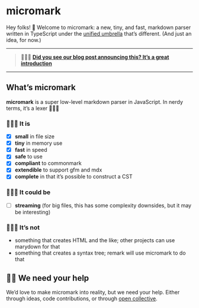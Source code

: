 # micromark

Hey folks! 👋
Welcome to micromark: a new, tiny, and fast, markdown parser written in
TypeScript under the [unified umbrella][unified] that’s different.
(And just an idea, for now.)

---

> 💁🏽‍♀️ [**Did you see our blog post announcing this? It’s a great introduction**][medium]

---

## What’s micromark

**micromark** is a super low-level markdown parser in JavaScript. In nerdy terms, it’s a lexer 👩🏽‍🏫

### 💁🏽‍♀️ It is

*   [x] **small** in file size
*   [x] **tiny** in memory use
*   [x] **fast** in speed
*   [x] **safe** to use
*   [x] **compliant** to commonmark
*   [x] **extendible** to support gfm and mdx
*   [x] **complete** in that it’s possible to construct a CST

### 🤷🏽‍♀️ It could be

*   [ ] **streaming** (for big files, this has some complexity downsides, but it may be interesting)

### 🙅🏽‍♀️ It’s not

*   something that creates HTML and the like; other projects can use marydown for that
*   something that creates a syntax tree; remark will use micromark to do that


## 👯‍♀️ We need your help

We’d love to make micromark into reality, but we need your help.
Either through ideas, code contributions, or through [open collective][collective].

[unified]: https://github.com/unifiedjs/unified

[collective]: https://opencollective.com/unified

[medium]: https://medium.com/unifiedjs/collectively-evolving-through-crowdsourcing-22c359ea95cc
